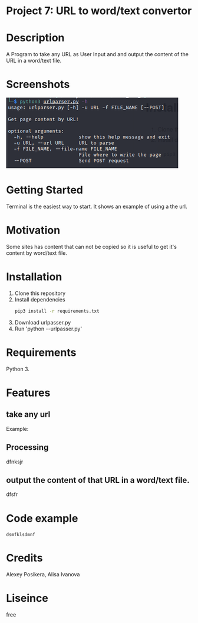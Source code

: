 # Project 7: URL to word/text convertor

# Description
A Program to take any URL as User Input and and output the content of the URL in a word/text file.

# Screenshots
![](urlparser.png)

# Getting Started
Terminal is the easiest way to start. It shows an example of using a the url.

# Motivation
Some sites has content that can not be copied so it is useful to get it's content by word/text file.

# Installation
1. Clone this repository
2. Install dependencies
   ```bash
   pip3 install -r requirements.txt
   ```
3. Download urlpasser.py
4. Run 'python --urlpasser.py'

# Requirements
Python 3.

# Features

## take any url 
Example:
## Processing
dfnksjr
## output the content of that URL in a word/text file.
dfsfr
# Code example
```
dsmfklsdmnf
```
# Credits
Alexey Posikera, Alisa Ivanova

# Liseince
free

